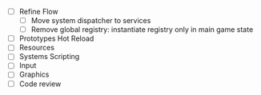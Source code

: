 - [ ] Refine Flow
    - [ ] Move system dispatcher to services
    - [ ] Remove global registry: instantiate registry only in main game state
- [ ] Prototypes Hot Reload
- [ ] Resources
- [ ] Systems Scripting
- [ ] Input
- [ ] Graphics
- [ ] Code review

